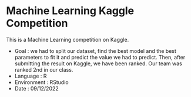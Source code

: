 # Machine Learning Kaggle Competition

This is a Machine Learning competition on Kaggle.

- Goal : we had to split our dataset, find the best model and the best parameters to fit it and predict the value we had to predict. Then, after submitting the result on Kaggle, we have been ranked. Our team was ranked 2nd in our class.
- Language : R
- Environment : RStudio
- Date : 09/12/2022
